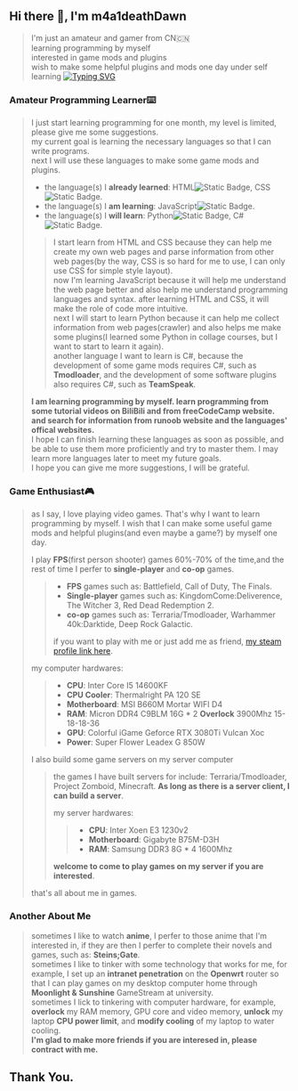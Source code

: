 ## Hi there 👋, I'm m4a1deathDawn
> I'm just an amateur and gamer from CN🇨🇳  
> learning programming by myself  
> interested in game mods and plugins  
> wish to make some helpful plugins and mods one day under self learning
[![Typing SVG](https://readme-typing-svg.demolab.com?font=Fira+Code&duration=3000&pause=100&color=028596&background=9C9C8441&center=true&multiline=true&repeat=false&width=1350&height=200&separator=%3C&lines=There+is+no+end+though+there+is+a+start+in+space.++--++Infinity.%3CIt+has+own+power%2C+it+ruins%2C+and+it+goes+though+there+is+a+start+also+in+the+star.++--++Finite.%3COnly+the+person+who+has+wisdom+can+read+the+most+foolish+one+from+the+history.%3CTHe+fish+that+lives+in+the+sea+doesn't+know+the+world+in+the+land.+It+also+ruins+and+goes+if+they+have+wisdom.%3CIt+is+funnier+that+man+exceeds+the+speed+of+light+than+fish+start+living+in+the+land.%3CIt+can+be+said+that+this+is+an+final+ultimatum+from+god+to+the+people+who+can+fight.%3C----Steins;Gate)](https://git.io/typing-svg)  

### Amateur Programming Learner⌨️  
> I just start learning programming for one month, my level is limited, please give me some suggestions.  
> my current goal is learning the necessary languages so that I can write programs.  
> next I will use these languages to make some game mods and plugins.  
> + the language(s) I **already learned**: HTML![Static Badge](https://img.shields.io/badge/HTML-red), CSS![Static Badge](https://img.shields.io/badge/CSS-purple).  
> + the language(s) I **am learning**: JavaScript![Static Badge](https://img.shields.io/badge/JavaScript-yellow).  
> + the language(s) I **will learn**: Python![Static Badge](https://img.shields.io/badge/Python-blue), C#![Static Badge](https://img.shields.io/badge/C%23-green).  
> > I start learn from HTML and CSS because they can help me create my own web pages and parse information from other web pages(by the way, CSS is so hard for me to use, I can only use CSS for simple style layout).  
> > now I'm learning JavaScript because it will help me understand the web page better and also help me understand programming languages and syntax. after learning HTML and CSS, it will make the role of code more intuitive.  
> > next I will start to learn Python because it can help me collect information from web pages(crawler) and also helps me make some plugins(I learned some Python in collage courses, but I want to start to learn it again).  
> > another language I want to learn is C#, because the development of some game mods requires C#, such as **Tmodloader**, and the development of some software plugins also requires C#, such as **TeamSpeak**.
>
> **I am learning programming by myself. learn programming from some tutorial videos on BiliBili and from freeCodeCamp website. and search for information from runoob website and the languages' offical websites.**  
> I hope I can finish learning these languages ​​as soon as possible, and be able to use them more proficiently and try to master them. I may learn more languages ​​later to meet my future goals.  
> I hope you can give me more suggestions, I will be grateful.  


### Game Enthusiast🎮  
> as I say, I love playing video games. That's why I want to learn programming by myself. I wish that I can make some useful game mods and helpful plugins(and even maybe a game?) by myself one day.
> 
> I play **FPS**(first person shooter) games 60%-70% of the time,and the rest of time I perfer to **single-player** and **co-op** games.  
> > + **FPS** games such as: Battlefield, Call of Duty, The Finals.  
> > + **Single-player** games such as: KingdomCome:Deliverence, The Witcher 3, Red Dead Redemption 2.  
> > + **co-op** games such as: Terraria/Tmodloader, Warhammer 40k:Darktide, Deep Rock Galactic.  
> >
> > if you want to play with me or just add me as friend, [my steam profile link here](https://steamcommunity.com/id/m4a1_death-Dawn/).
>
> my computer hardwares:
> > + **CPU**: Inter Core I5 14600KF  
> > + **CPU Cooler**: Thermalright PA 120 SE  
> > + **Motherboard**: MSI B660M Mortar WIFI D4  
> > + **RAM**: Micron DDR4 C9BLM 16G \* 2 **Overlock** 3900Mhz 15-18-18-36  
> > + **GPU**: Colorful iGame Geforce RTX 3080Ti Vulcan Xoc  
> > + **Power**: Super Flower Leadex G 850W  
>
> I also build some game servers on my server computer  
> > the games I have built servers for include: Terraria/Tmodloader, Project Zomboid, Minecraft. **As long as there is a server client, I can build a server**.  
> > 
> > my server hardwares:  
> > > + **CPU**: Inter Xoen E3 1230v2  
> > > + **Motherboard**: Gigabyte B75M-D3H  
> > > + **RAM**: Samsung DDR3 8G \* 4 1600Mhz  
> > 
> > **welcome to come to play games on my server if you are interested**.  
>
> that's all about me in games.  


### Another About Me  
> sometimes I like to watch **anime**, I perfer to those anime that I'm interested in, if they are then I perfer to complete their novels and games, such as: **Steins;Gate**.  
> sometimes I like to tinker with some technology that works for me, for example, I set up an **intranet penetration** on the **Openwrt** router so that I can play games on my desktop computer home through **Moonlight & Sunshine** GameStream at university.  
> sometimes I lick to tinkering with computer hardware, for example, **overlock** my RAM memory, GPU core and video memory, **unlock** my laptop **CPU power limit**, and **modify cooling** of my laptop to water cooling.  
> **I'm glad to make more friends if you are interesed in, please contract with me.**  

## Thank You.
<!--
**m4a1deathDawn/m4a1deathDawn** is a ✨ _special_ ✨ repository because its `README.md` (this file) appears on your GitHub profile.

Here are some ideas to get you started:

- 🔭 I’m currently working on ...
- 🌱 I’m currently learning ...
- 👯 I’m looking to collaborate on ...
- 🤔 I’m looking for help with ...
- 💬 Ask me about ...
- 📫 How to reach me: ...
- 😄 Pronouns: ...
- ⚡ Fun fact: ...
-->
